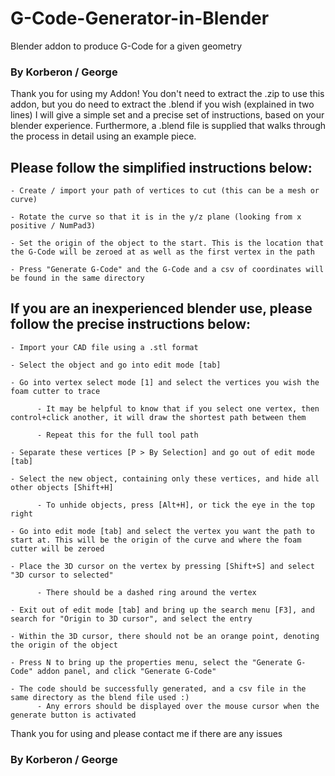 # G-Code-Generator-in-Blender
Blender addon to produce G-Code for a given geometry

### By Korberon / George



Thank you for using my Addon!
You don't need to extract the .zip to use this addon, but you do need to extract the .blend if you wish (explained in two lines)
I will give a simple set and a precise set of instructions, based on your blender experience.
Furthermore, a .blend file is supplied that walks through the process in detail using an example piece.

## Please follow the simplified instructions below:

	- Create / import your path of vertices to cut (this can be a mesh or curve)
 
	- Rotate the curve so that it is in the y/z plane (looking from x positive / NumPad3)
 
	- Set the origin of the object to the start. This is the location that the G-Code will be zeroed at as well as the first vertex in the path
 
	- Press "Generate G-Code" and the G-Code and a csv of coordinates will be found in the same directory


## If you are an inexperienced blender use, please follow the precise instructions below:

	- Import your CAD file using a .stl format
 
	- Select the object and go into edit mode [tab]
 
	- Go into vertex select mode [1] and select the vertices you wish the foam cutter to trace
 
		  - It may be helpful to know that if you select one vertex, then control+click another, it will draw the shortest path between them
    
		  - Repeat this for the full tool path
    
	- Separate these vertices [P > By Selection] and go out of edit mode [tab]
 
	- Select the new object, containing only these vertices, and hide all other objects [Shift+H]
 
		  - To unhide objects, press [Alt+H], or tick the eye in the top right
    
	- Go into edit mode [tab] and select the vertex you want the path to start at. This will be the origin of the curve and where the foam cutter will be zeroed
 
	- Place the 3D cursor on the vertex by pressing [Shift+S] and select "3D cursor to selected"
 
		  - There should be a dashed ring around the vertex
    
	- Exit out of edit mode [tab] and bring up the search menu [F3], and search for "Origin to 3D cursor", and select the entry
 
	- Within the 3D cursor, there should not be an orange point, denoting the origin of the object
 
	- Press N to bring up the properties menu, select the "Generate G-Code" addon panel, and click "Generate G-Code"
 
	- The code should be successfully generated, and a csv file in the same directory as the blend file used :)
		  - Any errors should be displayed over the mouse cursor when the generate button is activated

Thank you for using and please contact me if there are any issues

### By Korberon / George
